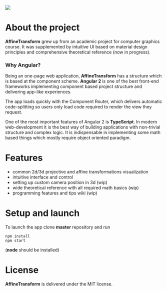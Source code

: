 ![](https://github.com/cellardoor42/AffineTransform/blob/master/src/assets/images/icon300x300.png?raw=true)

# About the project

**AffineTransform** grew up from an academic project for computer graphics course. It was supplemented by intuitive UI based on material design principles and comprehensive theoretical reference (now in progress).

### Why Angular?

Being an one-page web application, **AffineTransform** has a structure which is based at the component scheme. **Angular 2** is one of the best front-end frameworks implementing component based project structure and delivering app-like experiences.

The app loads quickly with the Component Router, which delivers automatic code-splitting so users only load code required to render the view they request.

One of the most important features of Angular 2 is **TypeScript**. In modern web-development it is the best way of building applications with non-trivial structure and complex logic.  It is indispensable in implementing some math based things which mostly require object oriented paradigm.



# Features

- common 2d/3d projective and affine transformations visualization
- intuitive interface and control
- setting up custom camera position in 3d (wip)
- wide theoretical reference with all required math basics (wip)
- programming features and tips wiki (wip)



# Setup and launch

To launch the app clone **master** repository and run

``` shell
npm install
npm start
```

(**node** should be installed)



# License

**AffineTransform** is delivered under the MIT license.